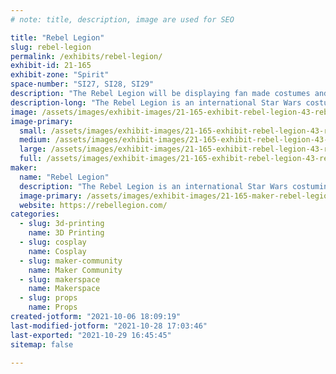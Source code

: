 ```yaml
---
# note: title, description, image are used for SEO

title: "Rebel Legion"
slug: rebel-legion
permalink: /exhibits/rebel-legion/
exhibit-id: 21-165
exhibit-zone: "Spirit"
space-number: "SI27, SI28, SI29"
description: "The Rebel Legion will be displaying fan made costumes and techniques for building your own!"
description-long: "The Rebel Legion is an international Star Wars costuming organization created by, of and for people interested in creating costumes from the Star Wars mythos. Research, create, build and improve your costumes in a place where costumers with similar passions share skills, tips and ideas. Jedi, Rebel Pilots, Troopers, Princesses and even Wookiees…. we’ve got them all….and we’re always looking for more."
image: /assets/images/exhibit-images/21-165-exhibit-rebel-legion-43-rebel-legion-logo-6356-large.png
image-primary: 
  small: /assets/images/exhibit-images/21-165-exhibit-rebel-legion-43-rebel-legion-logo-6356-small.png
  medium: /assets/images/exhibit-images/21-165-exhibit-rebel-legion-43-rebel-legion-logo-6356-medium.png
  large: /assets/images/exhibit-images/21-165-exhibit-rebel-legion-43-rebel-legion-logo-6356-large.png
  full: /assets/images/exhibit-images/21-165-exhibit-rebel-legion-43-rebel-legion-logo-6356-full.png
maker: 
  name: "Rebel Legion"
  description: "The Rebel Legion is an international Star Wars costuming organization created by, of and for people interested in creating costumes from the Star Wars mythos. Research, create, build and improve your costumes in a place where costumers with similar passions share skills, tips and ideas. Jedi, Rebel Pilots, Troopers, Princesses and even Wookiees…. we’ve got them all….and we’re always looking for more."
  image-primary: /assets/images/exhibit-images/21-165-maker-rebel-legion-rebel-legion-logo-medium.png
  website: https://rebellegion.com/
categories: 
  - slug: 3d-printing
    name: 3D Printing
  - slug: cosplay
    name: Cosplay
  - slug: maker-community
    name: Maker Community
  - slug: makerspace
    name: Makerspace
  - slug: props
    name: Props
created-jotform: "2021-10-06 18:09:19"
last-modified-jotform: "2021-10-28 17:03:46"
last-exported: "2021-10-29 16:45:45"
sitemap: false

---
```


